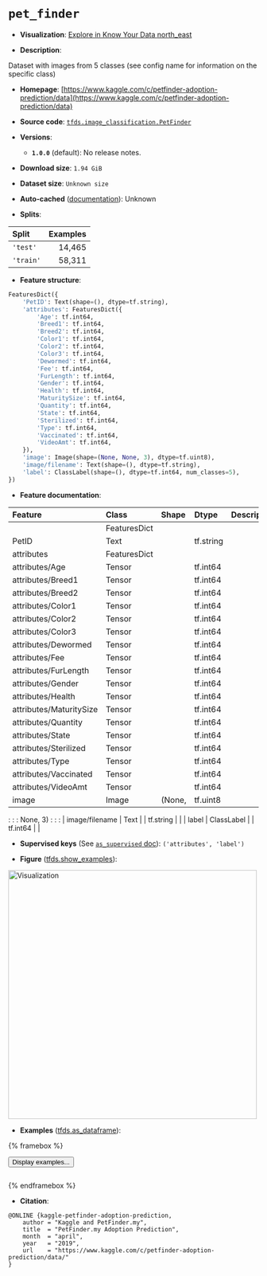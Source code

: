 <div itemscope itemtype="http://schema.org/Dataset">
  <div itemscope itemprop="includedInDataCatalog" itemtype="http://schema.org/DataCatalog">
    <meta itemprop="name" content="TensorFlow Datasets" />
  </div>
  <meta itemprop="name" content="pet_finder" />
  <meta itemprop="description" content="Dataset with images from 5 classes (see config name for information on the specific class)&#10;&#10;To use this dataset:&#10;&#10;```python&#10;import tensorflow_datasets as tfds&#10;&#10;ds = tfds.load(&#x27;pet_finder&#x27;, split=&#x27;train&#x27;)&#10;for ex in ds.take(4):&#10;  print(ex)&#10;```&#10;&#10;See [the guide](https://www.tensorflow.org/datasets/overview) for more&#10;informations on [tensorflow_datasets](https://www.tensorflow.org/datasets).&#10;&#10;&lt;img src=&quot;https://storage.googleapis.com/tfds-data/visualization/fig/pet_finder-1.0.0.png&quot; alt=&quot;Visualization&quot; width=&quot;500px&quot;&gt;&#10;&#10;" />
  <meta itemprop="url" content="https://www.tensorflow.org/datasets/catalog/pet_finder" />
  <meta itemprop="sameAs" content="https://www.kaggle.com/c/petfinder-adoption-prediction/data" />
  <meta itemprop="citation" content="@ONLINE {kaggle-petfinder-adoption-prediction,&#10;    author = &quot;Kaggle and PetFinder.my&quot;,&#10;    title  = &quot;PetFinder.my Adoption Prediction&quot;,&#10;    month  = &quot;april&quot;,&#10;    year   = &quot;2019&quot;,&#10;    url    = &quot;https://www.kaggle.com/c/petfinder-adoption-prediction/data/&quot;&#10;}" />
</div>

# `pet_finder`


*   **Visualization**:
    <a class="button button-with-icon" href="https://knowyourdata-tfds.withgoogle.com/#tab=STATS&dataset=pet_finder">
    Explore in Know Your Data
    <span class="material-icons icon-after" aria-hidden="true"> north_east
    </span> </a>

*   **Description**:

Dataset with images from 5 classes (see config name for information on the
specific class)

*   **Homepage**:
    [https://www.kaggle.com/c/petfinder-adoption-prediction/data](https://www.kaggle.com/c/petfinder-adoption-prediction/data)

*   **Source code**:
    [`tfds.image_classification.PetFinder`](https://github.com/tensorflow/datasets/tree/master/tensorflow_datasets/image_classification/pet_finder.py)

*   **Versions**:

    *   **`1.0.0`** (default): No release notes.

*   **Download size**: `1.94 GiB`

*   **Dataset size**: `Unknown size`

*   **Auto-cached**
    ([documentation](https://www.tensorflow.org/datasets/performances#auto-caching)):
    Unknown

*   **Splits**:

Split     | Examples
:-------- | -------:
`'test'`  | 14,465
`'train'` | 58,311

*   **Feature structure**:

```python
FeaturesDict({
    'PetID': Text(shape=(), dtype=tf.string),
    'attributes': FeaturesDict({
        'Age': tf.int64,
        'Breed1': tf.int64,
        'Breed2': tf.int64,
        'Color1': tf.int64,
        'Color2': tf.int64,
        'Color3': tf.int64,
        'Dewormed': tf.int64,
        'Fee': tf.int64,
        'FurLength': tf.int64,
        'Gender': tf.int64,
        'Health': tf.int64,
        'MaturitySize': tf.int64,
        'Quantity': tf.int64,
        'State': tf.int64,
        'Sterilized': tf.int64,
        'Type': tf.int64,
        'Vaccinated': tf.int64,
        'VideoAmt': tf.int64,
    }),
    'image': Image(shape=(None, None, 3), dtype=tf.uint8),
    'image/filename': Text(shape=(), dtype=tf.string),
    'label': ClassLabel(shape=(), dtype=tf.int64, num_classes=5),
})
```

*   **Feature documentation**:

| Feature                 | Class        | Shape    | Dtype     | Description |
| :---------------------- | :----------- | :------- | :-------- | :---------- |
|                         | FeaturesDict |          |           |             |
| PetID                   | Text         |          | tf.string |             |
| attributes              | FeaturesDict |          |           |             |
| attributes/Age          | Tensor       |          | tf.int64  |             |
| attributes/Breed1       | Tensor       |          | tf.int64  |             |
| attributes/Breed2       | Tensor       |          | tf.int64  |             |
| attributes/Color1       | Tensor       |          | tf.int64  |             |
| attributes/Color2       | Tensor       |          | tf.int64  |             |
| attributes/Color3       | Tensor       |          | tf.int64  |             |
| attributes/Dewormed     | Tensor       |          | tf.int64  |             |
| attributes/Fee          | Tensor       |          | tf.int64  |             |
| attributes/FurLength    | Tensor       |          | tf.int64  |             |
| attributes/Gender       | Tensor       |          | tf.int64  |             |
| attributes/Health       | Tensor       |          | tf.int64  |             |
| attributes/MaturitySize | Tensor       |          | tf.int64  |             |
| attributes/Quantity     | Tensor       |          | tf.int64  |             |
| attributes/State        | Tensor       |          | tf.int64  |             |
| attributes/Sterilized   | Tensor       |          | tf.int64  |             |
| attributes/Type         | Tensor       |          | tf.int64  |             |
| attributes/Vaccinated   | Tensor       |          | tf.int64  |             |
| attributes/VideoAmt     | Tensor       |          | tf.int64  |             |
| image                   | Image        | (None,   | tf.uint8  |             |
:                         :              : None, 3) :           :             :
| image/filename          | Text         |          | tf.string |             |
| label                   | ClassLabel   |          | tf.int64  |             |

*   **Supervised keys** (See
    [`as_supervised` doc](https://www.tensorflow.org/datasets/api_docs/python/tfds/load#args)):
    `('attributes', 'label')`

*   **Figure**
    ([tfds.show_examples](https://www.tensorflow.org/datasets/api_docs/python/tfds/visualization/show_examples)):

<img src="https://storage.googleapis.com/tfds-data/visualization/fig/pet_finder-1.0.0.png" alt="Visualization" width="500px">

*   **Examples**
    ([tfds.as_dataframe](https://www.tensorflow.org/datasets/api_docs/python/tfds/as_dataframe)):

<!-- mdformat off(HTML should not be auto-formatted) -->

{% framebox %}

<button id="displaydataframe">Display examples...</button>
<div id="dataframecontent" style="overflow-x:auto"></div>
<script>
const url = "https://storage.googleapis.com/tfds-data/visualization/dataframe/pet_finder-1.0.0.html";
const dataButton = document.getElementById('displaydataframe');
dataButton.addEventListener('click', async () => {
  // Disable the button after clicking (dataframe loaded only once).
  dataButton.disabled = true;

  const contentPane = document.getElementById('dataframecontent');
  try {
    const response = await fetch(url);
    // Error response codes don't throw an error, so force an error to show
    // the error message.
    if (!response.ok) throw Error(response.statusText);

    const data = await response.text();
    contentPane.innerHTML = data;
  } catch (e) {
    contentPane.innerHTML =
        'Error loading examples. If the error persist, please open '
        + 'a new issue.';
  }
});
</script>

{% endframebox %}

<!-- mdformat on -->

*   **Citation**:

```
@ONLINE {kaggle-petfinder-adoption-prediction,
    author = "Kaggle and PetFinder.my",
    title  = "PetFinder.my Adoption Prediction",
    month  = "april",
    year   = "2019",
    url    = "https://www.kaggle.com/c/petfinder-adoption-prediction/data/"
}
```

